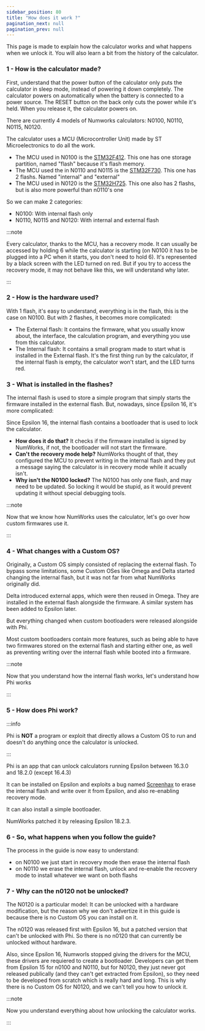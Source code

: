 ```yaml
---
sidebar_position: 80
title: "How does it work ?"
pagination_next: null
pagination_prev: null
---
```


This page is made to explain how the calculator works and what happens when we unlock it.
You will also learn a bit from the history of the calculator.

### 1 - How is the calculator made?

First, understand that the power button of the calculator only puts the calculator in sleep mode, instead of powering it down completely. The calculator powers on automatically when the battery is connected to a power source. The RESET button on the back only cuts the power while it's held. When you release it, the calculator powers on.

There are currently 4 models of Numworks calculators: N0100, N0110, N0115, N0120.

The calculator uses a MCU (Microcontroller Unit) made by ST Microelectronics to do all the work.
- The MCU used in N0100 is the [STM32F412](https://www.st.com/en/microcontrollers-microprocessors/stm32f412.html). This one has one storage partition, named "flash" because it's flash memory.
- The MCU used the in N0110 and N0115 is the [STM32F730](https://www.st.com/en/microcontrollers-microprocessors/stm32f730r8.html). This one has 2 flashs. Named "internal" and "external"
- The MCU used in N0120 is the [STM32H725](https://www.st.com/en/microcontrollers-microprocessors/stm32h725-735.html). This one also has 2 flashs, but is also more powerful than n0110's one

So we can make 2 categories:
- N0100: With internal flash only
- N0110, N0115 and N0120: With internal and external flash

:::note

Every calculator, thanks to the MCU, has a recovery mode. It can usually be accessed by holding 6 while the calculator is starting (on N0100 it has to be plugged into a PC when it starts, you don't need to hold 6). It's represented by a black screen with the LED turned on red. But if you try to access the recovery mode, it may not behave like this, we will understand why later.

:::

### 2 - How is the hardware used?

With 1 flash, it's easy to understand, everything is in the flash, this is the case on N0100. But with 2 flashes, it becomes more complicated:

- The External flash: It contains the firmware, what you usually know about, the interface, the calculation program, and everything you use from this calculator.
- The Internal flash: It contains a small program made to start what is installed in the External flash. It's the first thing run by the calculator, if the internal flash is empty, the calculator won't start, and the LED turns red.

### 3 - What is installed in the flashes?

The internal flash is used to store a simple program that simply starts the firmware installed in the external flash. But, nowadays, since Epsilon 16, it's more complicated:

Since Epsilon 16, the internal flash contains a bootloader that is used to lock the calculator.
- **How does it do that?** It checks if the firmware installed is signed by NumWorks, if not, the bootloader will not start the firmware.
- **Can't the recovery mode help?** NumWorks thought of that, they configured the MCU to prevent writing in the internal flash and they put a message saying the calculator is in recovery mode while it acually isn't.
- **Why isn't the N0100 locked?** The N0100 has only one flash, and may need to be updated. So locking it would be stupid, as it would prevent updating it without special debugging tools.

:::note

Now that we know how NumWorks uses the calculator, let's go over how custom firmwares use it.

:::

### 4 - What changes with a Custom OS?

Originally, a Custom OS simply consisted of replacing the external flash. To bypass some limitations, some Custom OSes like Omega and Delta started changing the internal flash, but it was not far from what NumWorks originally did.

Delta introduced external apps, which were then reused in Omega. They are installed in the external flash alongside the firmware. A similar system has been added to Epsilon later.

But everything changed when custom bootloaders were released alongside with Phi.

Most custom bootloaders contain more features, such as being able to have two firmwares stored on the external flash and starting either one, as well as preventing writing over the internal flash while booted into a firmware.

:::note

Now that you understand how the internal flash works, let's understand how Phi works

:::

### 5 - How does Phi work?

:::info

Phi is **NOT** a program or exploit that directly allows a Custom OS to run and doesn't do anything once the calculator is unlocked.

:::

Phi is an app that can unlock calculators running Epsilon between 16.3.0 and 18.2.0 (except 16.4.3)

It can be installed on Epsilon and exploits a bug named [Screenhax](https://blog.mfriess.xyz/screenhax/) to erase the internal flash and write over it from Epsilon, and also re-enabling recovery mode.

It can also install a simple bootloader.

NumWorks patched it by releasing Epsilon 18.2.3.

### 6 - So, what happens when you follow the guide?

The process in the guide is now easy to understand:
- on N0100 we just start in recovery mode then erase the internal flash
- on N0110 we erase the internal flash, unlock and re-enable the recovery mode to install whatever we want on both flashs

### 7 - Why can the n0120 not be unlocked?

The N0120 is a particular model:
It can be unlocked with a hardware modification, but the reason why we don't advertize it in this guide is because there is no Custom OS you can install on it.

The n0120 was released first with Epsilon 16, but a patched version that can't be unlocked with Phi. So there is no n0120 that can currently be unlocked without hardware.

Also, since Epsilon 16, Numworls stopped giving the drivers for the MCU, these drivers are requiered to create a bootloader. Developers can get them from Epsilon 15 for n0100 and N0110, but for N0120, they just never got released publically (and they can't get extracted from Epsilon), so they need to be developed from scratch which is really hard and long. This is why there is no Custom OS for N0120, and we can't tell you how to unlock it.

:::note

Now you understand everything about how unlocking the calculator works.

:::
